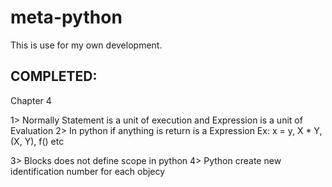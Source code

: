# meta-python
This is use for my own development.

COMPLETED:
----------
Chapter 4

1> Normally Statement is a unit of execution and Expression is a unit of Evaluation
2> In python if anything is return is a Expression
	Ex: x = y, X * Y, (X, Y), f() etc

3> Blocks does not define scope in python
4> Python create new identification number for each objecy 
